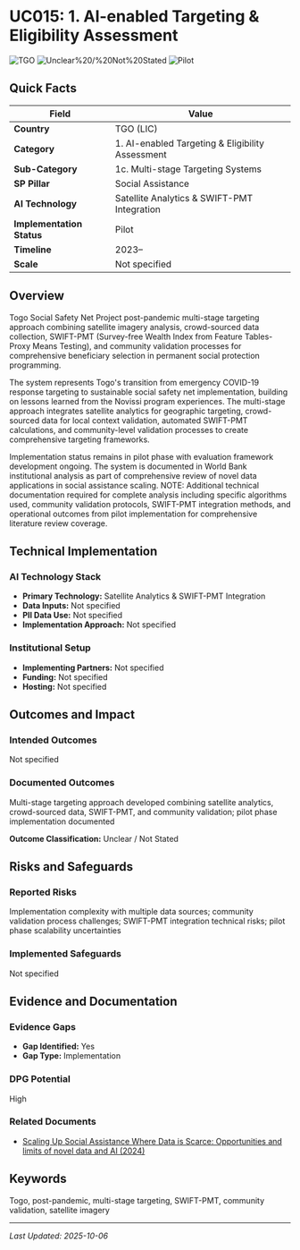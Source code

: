 # UC015: 1. AI-enabled Targeting & Eligibility Assessment

![TGO](https://img.shields.io/badge/TGO-green) ![Unclear%20/%20Not%20Stated](https://img.shields.io/badge/Unclear%20/%20Not%20Stated-blue) ![Pilot](https://img.shields.io/badge/Pilot-orange)

## Quick Facts

| Field | Value |
|-------|-------|
| **Country** | TGO (LIC) |
| **Category** | 1. AI-enabled Targeting & Eligibility Assessment |
| **Sub-Category** | 1c. Multi-stage Targeting Systems |
| **SP Pillar** | Social Assistance |
| **AI Technology** | Satellite Analytics & SWIFT-PMT Integration |
| **Implementation Status** | Pilot |
| **Timeline** | 2023– |
| **Scale** | Not specified |

## Overview

Togo Social Safety Net Project post-pandemic multi-stage targeting approach combining satellite imagery analysis, crowd-sourced data collection, SWIFT-PMT (Survey-free Wealth Index from Feature Tables-Proxy Means Testing), and community validation processes for comprehensive beneficiary selection in permanent social protection programming.

The system represents Togo's transition from emergency COVID-19 response targeting to sustainable social safety net implementation, building on lessons learned from the Novissi program experiences. The multi-stage approach integrates satellite analytics for geographic targeting, crowd-sourced data for local context validation, automated SWIFT-PMT calculations, and community-level validation processes to create comprehensive targeting frameworks.

Implementation status remains in pilot phase with evaluation framework development ongoing. The system is documented in World Bank institutional analysis as part of comprehensive review of novel data applications in social assistance scaling. NOTE: Additional technical documentation required for complete analysis including specific algorithms used, community validation protocols, SWIFT-PMT integration methods, and operational outcomes from pilot implementation for comprehensive literature review coverage.

## Technical Implementation

### AI Technology Stack
- **Primary Technology:** Satellite Analytics & SWIFT-PMT Integration
- **Data Inputs:** Not specified
- **PII Data Use:** Not specified
- **Implementation Approach:** Not specified

### Institutional Setup
- **Implementing Partners:** Not specified
- **Funding:** Not specified
- **Hosting:** Not specified

## Outcomes and Impact

### Intended Outcomes
Not specified

### Documented Outcomes
Multi-stage targeting approach developed combining satellite analytics, crowd-sourced data, SWIFT-PMT, and community validation; pilot phase implementation documented

**Outcome Classification:** Unclear / Not Stated

## Risks and Safeguards

### Reported Risks
Implementation complexity with multiple data sources; community validation process challenges; SWIFT-PMT integration technical risks; pilot phase scalability uncertainties

### Implemented Safeguards
Not specified

## Evidence and Documentation

### Evidence Gaps
- **Gap Identified:** Yes
- **Gap Type:** Implementation

### DPG Potential
High


### Related Documents

- [Scaling Up Social Assistance Where Data is Scarce: Opportunities and limits of novel data and AI (2024)](../../documents/policy-institutional-reports/D013.md)

## Keywords
Togo, post-pandemic, multi-stage targeting, SWIFT-PMT, community validation, satellite imagery

---
*Last Updated: 2025-10-06*
